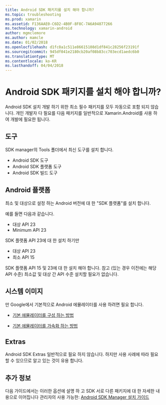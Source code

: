 ```yaml
---
title: Android SDK 패키지를 설치 해야 합니까?
ms.topic: troubleshooting
ms.prod: xamarin
ms.assetid: F136AAE0-C6D2-4B0F-8F8C-7A6A94877266
ms.technology: xamarin-android
author: mgmclemore
ms.author: mamcle
ms.date: 01/02/2018
ms.openlocfilehash: d1fc8a1c511e86615108d1df841c28256f23191f
ms.sourcegitcommit: 945df041e2180cb20af08b83cc703ecd1aedc6b0
ms.translationtype: MT
ms.contentlocale: ko-KR
ms.lasthandoff: 04/04/2018
---
```

# <a name="which-android-sdk-packages-should-i-install"></a>Android SDK 패키지를 설치 해야 합니까?

Android SDK 설치 개발 하기 위한 최소 필수 패키지를 모두 자동으로 포함 되지 않습니다. 개인 개발자 다 필요를 다음 패키지를 일반적으로 Xamarin.Android를 사용 하 여 개발에 필요한 됩니다.

## <a name="tools"></a>도구

SDK manager의 Tools 폴더에서 최신 도구를 설치 합니다.

- Android SDK 도구
- Android SDK 플랫폼 도구
- Android SDK 빌드 도구

## <a name="android-platforms"></a>Android 플랫폼

최소 및 대상으로 설정 하는 Android 버전에 대 한 "SDK 플랫폼"를 설치 합니다. 

예를 들면 다음과 같습니다.

- 대상 API 23
- Minimum API 23

SDK 플랫폼 API 23에 대 한 설치 하기만

- 대상 API 23
- 최소 API 15

SDK 플랫폼 API 15 및 23에 대 한 설치 해야 합니다. 참고 (있는 경우 이전에는 해당 API 수준) 최소값 및 대상 간 API 수준 설치할 필요가 없습니다.

## <a name="system-images"></a>시스템 이미지
만 Google에서 기본적으로 Android 에뮬레이터를 사용 하려면 필요 합니다. 

- [기본 에뮬레이터를 구성 하는 방법](~/android/get-started/installation/android-emulator/index.md)

- [기본 에뮬레이터를 가속화 하는 방법](~/android/get-started/installation/android-emulator/index.md)

## <a name="extras"></a>Extras
Android SDK Extras 일반적으로 필요 하지 않습니다. 하지만 사용 사례에 따라 필요할 수 있으므로 알고 있는 것이 유용 합니다.

## <a name="further-reading"></a>추가 정보
다음 가이드에서는 이러한 옵션에 설명 하 고 SDK 서로 다른 패키지에 대 한 자세한 내용으로 이어집니다 관리자의 사용 가능한: [Android SDK Manager 설치 가이드](http://www.themethodology.net/2015/02/android-sdk-manager-setup-for.html?m=1)

